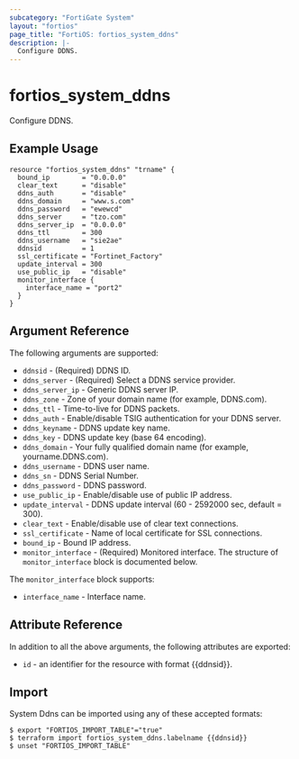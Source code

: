 ```yaml
---
subcategory: "FortiGate System"
layout: "fortios"
page_title: "FortiOS: fortios_system_ddns"
description: |-
  Configure DDNS.
---
```


# fortios_system_ddns
Configure DDNS.

## Example Usage

```hcl
resource "fortios_system_ddns" "trname" {
  bound_ip        = "0.0.0.0"
  clear_text      = "disable"
  ddns_auth       = "disable"
  ddns_domain     = "www.s.com"
  ddns_password   = "ewewcd"
  ddns_server     = "tzo.com"
  ddns_server_ip  = "0.0.0.0"
  ddns_ttl        = 300
  ddns_username   = "sie2ae"
  ddnsid          = 1
  ssl_certificate = "Fortinet_Factory"
  update_interval = 300
  use_public_ip   = "disable"
  monitor_interface {
    interface_name = "port2"
  }
}
```

## Argument Reference

The following arguments are supported:

* `ddnsid` - (Required) DDNS ID.
* `ddns_server` - (Required) Select a DDNS service provider.
* `ddns_server_ip` - Generic DDNS server IP.
* `ddns_zone` - Zone of your domain name (for example, DDNS.com).
* `ddns_ttl` - Time-to-live for DDNS packets.
* `ddns_auth` - Enable/disable TSIG authentication for your DDNS server.
* `ddns_keyname` - DDNS update key name.
* `ddns_key` - DDNS update key (base 64 encoding).
* `ddns_domain` - Your fully qualified domain name (for example, yourname.DDNS.com).
* `ddns_username` - DDNS user name.
* `ddns_sn` - DDNS Serial Number.
* `ddns_password` - DDNS password.
* `use_public_ip` - Enable/disable use of public IP address.
* `update_interval` - DDNS update interval (60 - 2592000 sec, default = 300).
* `clear_text` - Enable/disable use of clear text connections.
* `ssl_certificate` - Name of local certificate for SSL connections.
* `bound_ip` - Bound IP address.
* `monitor_interface` - (Required) Monitored interface. The structure of `monitor_interface` block is documented below.

The `monitor_interface` block supports:

* `interface_name` - Interface name.


## Attribute Reference

In addition to all the above arguments, the following attributes are exported:
* `id` - an identifier for the resource with format {{ddnsid}}.

## Import

System Ddns can be imported using any of these accepted formats:
```
$ export "FORTIOS_IMPORT_TABLE"="true"
$ terraform import fortios_system_ddns.labelname {{ddnsid}}
$ unset "FORTIOS_IMPORT_TABLE"
```
